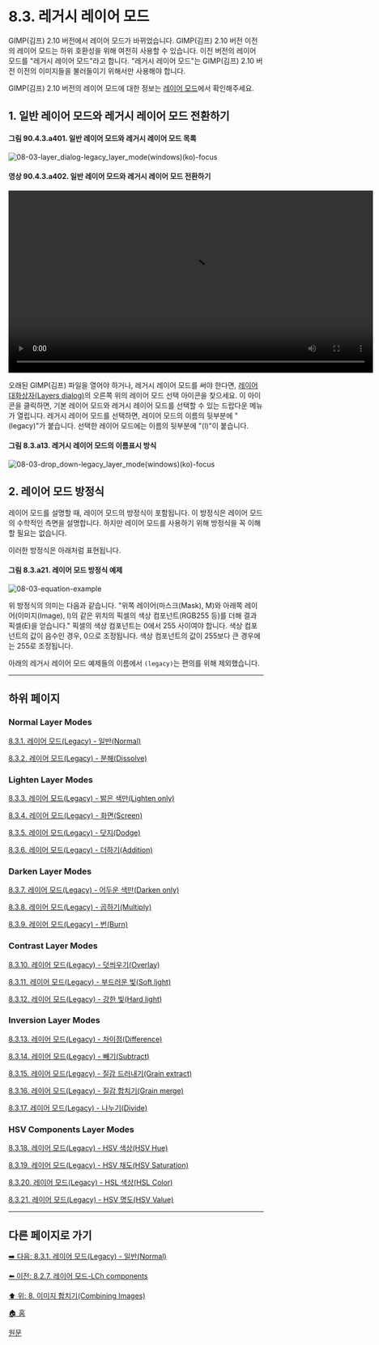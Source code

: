 # 8.3. 레거시 레이어 모드
GIMP(김프) 2.10 버전에서 레이어 모드가 바뀌었습니다. GIMP(김프) 2.10 버전 이전의 레이어 모드는 하위 호환성을 위해 여전히 사용할 수 있습니다. 이전 버전의 레이어 모드를 "레거시 레이어 모드"라고 합니다. "레거시 레이어 모드"는 GIMP(김프) 2.10 버전 이전의 이미지들을 불러들이기 위해서만 사용해야 합니다.

GIMP(김프) 2.10 버전의 레이어 모드에 대한 정보는 [레이어 모드](./08-02-00-layer-modes.md)에서 확인해주세요.

## 1. 일반 레이어 모드와 레거시 레이어 모드 전환하기
#### 그림 90.4.3.a401. 일반 레이어 모드와 레거시 레이어 모드 목록
![08-03-layer_dialog-legacy_layer_mode(windows)(ko)-focus](https://github.com/wonder13662/gimp/assets/15767104/4f770fba-8374-4805-9617-2c82096ec759)

#### 영상 90.4.3.a402. 일반 레이어 모드와 레거시 레이어 모드 전환하기
<video controls="controls" width="720" src="https://github.com/wonder13662/gimp/assets/15767104/ca578991-bac1-452b-bdf3-978e7fa9ae6e"></video>

오래된 GIMP(김프) 파일을 열어야 하거나, 레거시 레이어 모드를 써야 한다면, [레이어 대화상자(Layers dialog)](./15-02-01-layers-dialog.md)의 오른쪽 위의 레이어 모드 선택 아이콘을 찾으세요. 이 아이콘을 클릭하면, 기본 레이어 모드와 레거시 레이어 모드를 선택할 수 있는 드랍다운 메뉴가 열립니다. 레거시 레이어 모드를 선택하면, 레이어 모드의 이름의 뒷부분에 "(legacy)"가 붙습니다. 선택한 레이어 모드에는 이름의 뒷부분에 "(l)"이 붙습니다.

#### 그림 8.3.a13. 레거시 레이어 모드의 이름표시 방식
![08-03-drop_down-legacy_layer_mode(windows)(ko)-focus](https://github.com/wonder13662/gimp/assets/15767104/34ec4d75-49cd-4ad6-8f3f-18ce60eafbba)

## 2. 레이어 모드 방정식
레이어 모드를 설명할 때, 레이어 모드의 방정식이 포함됩니다. 이 방정식은 레이어 모드의 수학적인 측면을 설명합니다. 하지만 레이어 모드를 사용하기 위해 방정식을 꼭 이해할 필요는 없습니다.

이러한 방정식은 아래처럼 표현됩니다.

#### 그림 8.3.a21. 레이어 모드 방정식 예제
![08-03-equation-example](https://github.com/wonder13662/gimp/assets/15767104/7ec6c7bf-8b70-44f3-8f03-03704a5eae50)

위 방정식의 의미는 다음과 같습니다. "위쪽 레이어(마스크(Mask), M)와 아래쪽 레이어(이미지(Image), I)의 같은 위치의 픽셀의 색상 컴포넌트(RGB255 등)를 더해 결과 픽셀(E)을 얻습니다." 픽셀의 색상 컴포넌트는 0에서 255 사이여야 합니다. 색상 컴포넌트의 값이 음수인 경우, 0으로 조정됩니다. 색상 컴포넌트의 값이 255보다 큰 경우에는 255로 조정됩니다.

아래의 레거시 레이어 모드 예제들의 이름에서 `(legacy)`는 편의를 위해 제외했습니다.

***

## 하위 페이지
### Normal Layer Modes 
[8.3.1. 레이어 모드(Legacy) - 일반(Normal)](./08-03-legacy-layer-modesx-01-normal_layer_mode-normal.md)

[8.3.2. 레이어 모드(Legacy) - 분해(Dissolve)](./08-03-legacy-layer-modesx-02-normal_layer_mode-dissolve.md)

### Lighten Layer Modes
[8.3.3. 레이어 모드(Legacy) - 밝은 색만(Lighten only)](./08-03-legacy-layer-modesx-03-lighten_layer_mode-ligthen_only.md)

[8.3.4. 레이어 모드(Legacy) - 화면(Screen)](./08-03-legacy-layer-modesx-04-lighten_layer_mode-screen.md)

[8.3.5. 레이어 모드(Legacy) - 닷지(Dodge)](./08-03-legacy-layer-modesx-05-lighten_layer_mode-dodge.md)

[8.3.6. 레이어 모드(Legacy) - 더하기(Addition)](./08-03-legacy-layer-modesx-06-lighten_layer_mode-addition.md)

### Darken Layer Modes
[8.3.7. 레이어 모드(Legacy) - 어두운 색만(Darken only)](./08-03-legacy-layer-modesx-07-darken_layer_mode-darken_only.md)

[8.3.8. 레이어 모드(Legacy) - 곱하기(Multiply)](./08-03-legacy-layer-modesx-08-darken_layer_mode-multiply.md)

[8.3.9. 레이어 모드(Legacy) - 번(Burn)](./08-03-legacy-layer-modesx-09-darken_layer_mode-burn.md)

### Contrast Layer Modes
[8.3.10. 레이어 모드(Legacy) - 덧씌우기(Overlay)](./08-03-legacy-layer-modesx-10-contrast_layer_mode-overlay.md)

[8.3.11. 레이어 모드(Legacy) - 부드러운 빛(Soft light)](./08-03-legacy-layer-modesx-11-contrast_layer_mode-soft_light.md)

[8.3.12. 레이어 모드(Legacy) - 강한 빛(Hard light)](./08-03-legacy-layer-modesx-12-contrast_layer_mode-hard_light.md)

### Inversion Layer Modes
[8.3.13. 레이어 모드(Legacy) - 차이점(Difference)](./08-03-legacy-layer-modesx-13-inversion_layer_mode-difference.md)

[8.3.14. 레이어 모드(Legacy) - 빼기(Subtract)](./08-03-legacy-layer-modesx-14-inversion_layer_mode-subtract.md)

[8.3.15. 레이어 모드(Legacy) - 질감 드러내기(Grain extract)](./08-03-legacy-layer-modesx-15-inversion_layer_mode-grain_extract.md)

[8.3.16. 레이어 모드(Legacy) - 질감 합치기(Grain merge)](./08-03-legacy-layer-modesx-16-inversion_layer_mode-grain_merge.md)

[8.3.17. 레이어 모드(Legacy) - 나누기(Divide)](./08-03-legacy-layer-modesx-17-inversion_layer_mode-divide.md)

### HSV Components Layer Modes
[8.3.18. 레이어 모드(Legacy) - HSV 색상(HSV Hue)](./08-03-legacy-layer-modesx-18-hsv_components_layer_mode-hsv_hue.md)

[8.3.19. 레이어 모드(Legacy) - HSV 채도(HSV Saturation)](./08-03-legacy-layer-modesx-19-hsv_components_layer_mode-hsv_saturation.md)

[8.3.20. 레이어 모드(Legacy) - HSL 색상(HSL Color)](./08-03-legacy-layer-modesx-20-hsv_components_layer_mode-hsl_color.md)

[8.3.21. 레이어 모드(Legacy) - HSV 명도(HSV Value)](./08-03-legacy-layer-modesx-21-hsv_components_layer_mode-hsv_value.md)
***

## 다른 페이지로 가기
[➡️ 다음: 8.3.1. 레이어 모드(Legacy) - 일반(Normal)](./08-03-legacy-layer-modesx-01-normal_layer_mode-normal.md)

[⬅️ 이전: 8.2.7. 레이어 모드-LCh components](./08-02-07-lch-components-layer-modes.md)

[⬆️ 위: 8. 이미지 합치기(Combining Images)](./08-00-combining-images.md)

[🏠 홈](./00-home.md)

[원문](https://docs.gimp.org/2.10/ko/gimp-concepts-layer-modes-legacy.html)